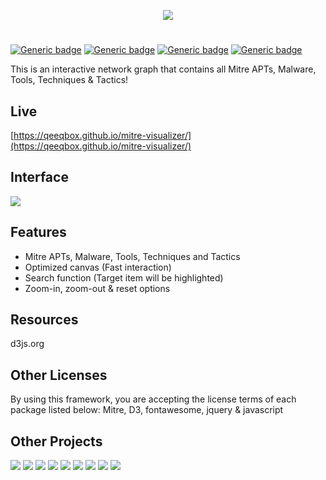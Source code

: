 <p align="center"> <img src="https://raw.githubusercontent.com/qeeqbox/mitre-visualizer/main/readme/mitre-visualizer.png"></p>

#
[![Generic badge](https://img.shields.io/badge/dynamic/json.svg?url=https://raw.githubusercontent.com/qeeqbox/mitre-visualizer/main/info&label=version&query=$.version&colorB=blue&style=flat-square)](https://github.com/qeeqbox/mitre-visualizer/blob/main/changes.md)  [![Generic badge](https://img.shields.io/badge/dynamic/json.svg?url=https://raw.githubusercontent.com/qeeqbox/mitre-visualizer/main/info&label=build&query=$.dockercomposebuild&colorB=green&style=flat-square)](https://github.com/qeeqbox/mitre-visualizer/blob/main/changes.md) [![Generic badge](https://img.shields.io/badge/dynamic/json.svg?url=https://raw.githubusercontent.com/qeeqbox/mitre-visualizer/main/info&label=test&query=$.automatedtest&colorB=green&style=flat-square)](https://github.com/qeeqbox/mitre-visualizer/blob/main/changes.md) [![Generic badge](https://img.shields.io/static/v1?label=%F0%9F%91%8D&message=!&color=yellow&style=flat-square)](https://github.com/qeeqbox/mitre-visualizer/stargazers)

This is an interactive network graph that contains all Mitre APTs, Malware, Tools, Techniques & Tactics!

## Live
[https://qeeqbox.github.io/mitre-visualizer/](https://qeeqbox.github.io/mitre-visualizer/)

## Interface
<img src="https://raw.githubusercontent.com/qeeqbox/mitre-visualizer/main/readme/intro.png" style="max-width:768px"/>

## Features
- Mitre APTs, Malware, Tools, Techniques and Tactics
- Optimized canvas (Fast interaction)
- Search function (Target item will be highlighted)
- Zoom-in, zoom-out & reset options

## Resources
d3js.org

## Other Licenses
By using this framework, you are accepting the license terms of each package listed below:
Mitre, D3, fontawesome, jquery & javascript

## Other Projects
[![](https://github.com/qeeqbox/.github/blob/main/data/social-analyzer.png)](https://github.com/qeeqbox/social-analyzer) [![](https://github.com/qeeqbox/.github/blob/main/data/analyzer.png)](https://github.com/qeeqbox/analyzer) [![](https://github.com/qeeqbox/.github/blob/main/data/chameleon.png)](https://github.com/qeeqbox/chameleon) [![](https://github.com/qeeqbox/.github/blob/main/data/honeypots.png)](https://github.com/qeeqbox/honeypots) [![](https://github.com/qeeqbox/.github/blob/main/data/url-sandbox.png)](https://github.com/qeeqbox/url-sandbox) [![](https://github.com/qeeqbox/.github/blob/main/data/woodpecker.png)](https://github.com/qeeqbox/woodpecker) [![](https://github.com/qeeqbox/.github/blob/main/data/docker-images.png)](https://github.com/qeeqbox/docker-images) [![](https://github.com/qeeqbox/.github/blob/main/data/seahorse.png)](https://github.com/qeeqbox/seahorse) [![](https://github.com/qeeqbox/.github/blob/main/data/rhino.png)](https://github.com/qeeqbox/rhino)
